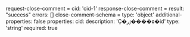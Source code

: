 request-close-comment =
  cid: 'cid-1'
response-close-comment =
  result: "success"
  errors: []
close-comment-schema =
  type: 'object'
  additional-properties: false
  properties:
    cid:
      description: 'Ҫ�رյ����۵�id'
      type: 'string'
      required: true

